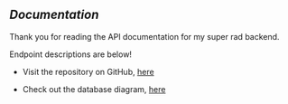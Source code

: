 
## _Documentation_

Thank you for reading the API documentation for my super rad backend. 

Endpoint descriptions are below!

- Visit the repository on GitHub, [here](https://github.com/LeTanque/BuildWeek-July29-2019)

- Check out the database diagram, [here](https://dbdiagram.io/d/5d3a5761ced98361d6dd04d8)


